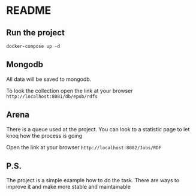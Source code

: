 # README

## Run the project

`docker-compose up -d`

## Mongodb

All data will be saved to mongodb.

To look the collection open the link at your browser `http://localhost:8081/db/epub/rdfs`

## Arena

There is a queue used at the project. You can look to a statistic page to let knoq how the process is going

Open the link at your browser `http://localhost:8082/Jobs/RDF`

## P.S.

The project is a simple example how to do the task. There are ways to improve it and make more stable and maintainable